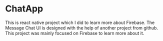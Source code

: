 # ChatApp
This is react native project which I did to learn more about Firebase.
The Message Chat UI is designed with the help of another project from github.
This project was mainly focused on Firebase to learn more about it.
